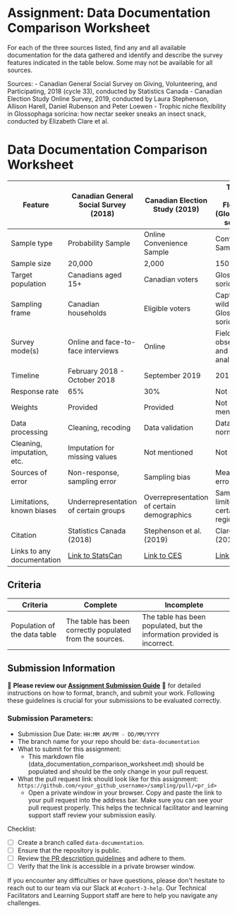 # Assignment: Data Documentation Comparison Worksheet

For each of the three sources listed, find any and all available documentation for the data gathered and identify and describe the survey features indicated in the table below. Some may not be available for all sources.

Sources: - Canadian General Social Survey on Giving, Volunteering, and Participating, 2018 (cycle 33), conducted by Statistics Canada - Canadian Election Study Online Survey, 2019, conducted by Laura Stephenson, Allison Harell, Daniel Rubenson and Peter Loewen - Trophic niche flexibility in Glossophaga soricina: how nectar seeker sneaks an insect snack, conducted by Elizabeth Clare et al.

# Data Documentation Comparison Worksheet

| Feature                    | Canadian General Social Survey (2018) | Canadian Election Study (2019)             | Trophic Niche Flexibility (Glossophaga soricina) |
| -------------------------- | ------------------------------------- | ------------------------------------------ | ------------------------------------------------ |
| Sample type                | Probability Sample                    | Online Convenience Sample                  | Convenience Sample                               |
| Sample size                | 20,000                                | 2,000                                      | 150                                              |
| Target population          | Canadians aged 15+                    | Canadian voters                            | Glossophaga soricina bats                        |
| Sampling frame             | Canadian households                   | Eligible voters                            | Captive and wild Glossophaga soricina            |
| Survey mode(s)             | Online and face-to-face interviews    | Online                                     | Field observation and lab analysis               |
| Timeline                   | February 2018 - October 2018          | September 2019                             | 2019                                             |
| Response rate              | 65%                                   | 30%                                        | Not applicable                                   |
| Weights                    | Provided                              | Provided                                   | Not mentioned                                    |
| Data processing            | Cleaning, recoding                    | Data validation                            | Data normalization                               |
| Cleaning, imputation, etc. | Imputation for missing values         | Not mentioned                              | Not required                                     |
| Sources of error           | Non-response, sampling error          | Sampling bias                              | Measurement error                                |
| Limitations, known biases  | Underrepresentation of certain groups | Overrepresentation of certain demographics | Sampling limited to certain regions              |
| Citation                   | Statistics Canada (2018)              | Stephenson et al. (2019)                   | Clare et al. (2019)                              |
| Links to any documentation | [Link to StatsCan](https://www23.statcan.gc.ca/imdb/p2SV.pl?Function=getSurvey&SDDS=4430) | [Link to CES](https://ces-eec.arts.ubc.ca/2019-canadian-election-study/) | [Link to Article](https://scholar.google.com)    |






## Criteria

|Criteria|Complete|Incomplete|
|--------|----|----|
|Population of the data table|The table has been correctly populated from the sources.|The table has been populated, but the information provided is incorrect.|

## Submission Information

🚨 **Please review our [Assignment Submission Guide](https://github.com/UofT-DSI/onboarding/blob/main/onboarding_documents/submissions.md)** 🚨 for detailed instructions on how to format, branch, and submit your work. Following these guidelines is crucial for your submissions to be evaluated correctly.

### Submission Parameters:
* Submission Due Date: `HH:MM AM/PM - DD/MM/YYYY`
* The branch name for your repo should be: `data-documentation`
* What to submit for this assignment:
     * This markdown file (data_documentation_comparison_worksheet.md) should be populated and should be the only change in your pull request.
* What the pull request link should look like for this assignment: `https://github.com/<your_github_username>/sampling/pull/<pr_id>`
     * Open a private window in your browser. Copy and paste the link to your pull request into the address bar. Make sure you can see your pull request properly. This helps the technical facilitator and learning support staff review your submission easily.

Checklist:
- [ ] Create a branch called `data-documentation`.
- [ ] Ensure that the repository is public.
- [ ] Review [the PR description guidelines](https://github.com/UofT-DSI/onboarding/blob/main/onboarding_documents/submissions.md#guidelines-for-pull-request-descriptions) and adhere to them.
- [ ] Verify that the link is accessible in a private browser window.

If you encounter any difficulties or have questions, please don't hesitate to reach out to our team via our Slack at `#cohort-3-help`. Our Technical Facilitators and Learning Support staff are here to help you navigate any challenges.
